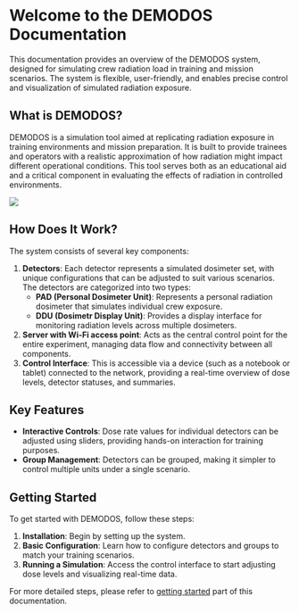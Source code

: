 # Welcome to the DEMODOS Documentation

This documentation provides an overview of the DEMODOS system, designed for simulating crew radiation load in training and mission scenarios. The system is flexible, user-friendly, and enables precise control and visualization of simulated radiation exposure.

## What is DEMODOS?

DEMODOS is a simulation tool aimed at replicating radiation exposure in training environments and mission preparation. It is built to provide trainees and operators with a realistic approximation of how radiation might impact different operational conditions. This tool serves both as an educational aid and a critical component in evaluating the effects of radiation in controlled environments.

![](/static/demodos_pad_ddu.jpg)

## How Does It Work?

The system consists of several key components:

1. **Detectors**: Each detector represents a simulated dosimeter set, with unique configurations that can be adjusted to suit various scenarios. The detectors are categorized into two types:
   - **PAD (Personal Dosimeter Unit)**: Represents a personal radiation dosimeter that simulates individual crew exposure.
   - **DDU (Dosimetr Display Unit)**: Provides a display interface for monitoring radiation levels across multiple dosimeters.
2. **Server with Wi-Fi access point**: Acts as the central control point for the entire experiment, managing data flow and connectivity between all components.
3. **Control Interface**: This is accessible via a device (such as a notebook or tablet) connected to the network, providing a real-time overview of dose levels, detector statuses, and summaries.

## Key Features

- **Interactive Controls**: Dose rate values for individual detectors can be adjusted using sliders, providing hands-on interaction for training purposes.
- **Group Management**: Detectors can be grouped, making it simpler to control multiple units under a single scenario.

## Getting Started

To get started with DEMODOS, follow these steps:

1. **Installation**: Begin by setting up the system.
2. **Basic Configuration**: Learn how to configure detectors and groups to match your training scenarios.
3. **Running a Simulation**: Access the control interface to start adjusting dose levels and visualizing real-time data.

For more detailed steps, please refer to [getting started](./getting-started) part of this documentation.

